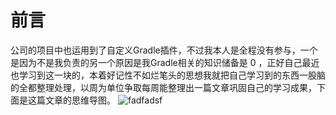 
# 前言

公司的项目中也运用到了自定义Gradle插件，不过我本人是全程没有参与，一个是因为不是我负责的另一个原因是我Gradle相关的知识储备是 0 ，正好自己最近也学习到这一块的，本着好记性不如烂笔头的思想我就把自己学习到的东西一股脑的全都整理处理，以周为单位争取每周能整理出一篇文章巩固自己的学习成果，下面是这篇文章的思维导图。
![fadfadsf](https://github.com/ArrayTeng/resources/blob/master/%E4%BA%86%E8%A7%A3Gradle%E4%BB%A5%E5%8F%8AGroovy%E8%AF%AD%E6%B3%95.png)

# 
